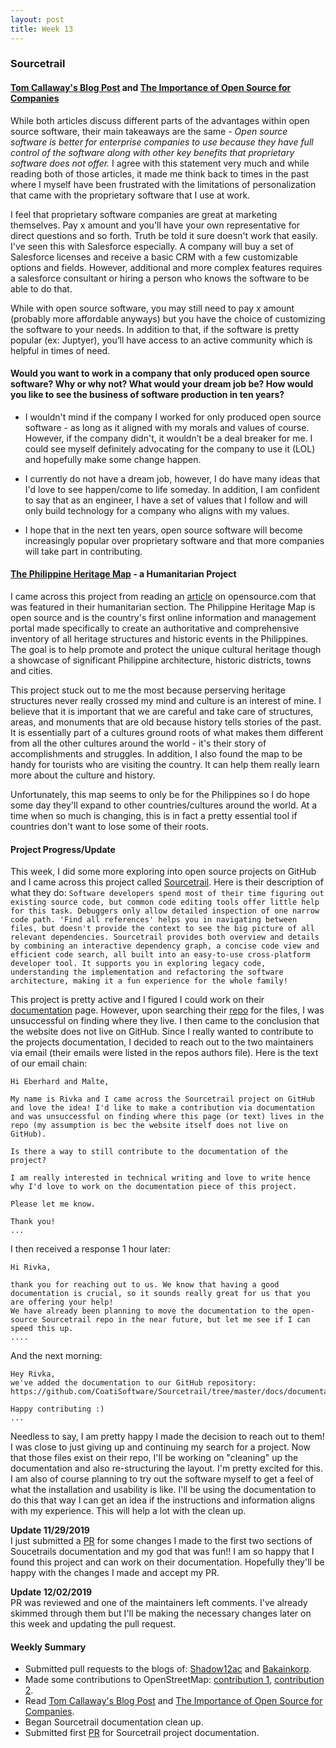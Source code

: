```yaml
---
layout: post
title: Week 13
---
```


### Sourcetrail 

#### [Tom Callaway's Blog Post](https://spot.livejournal.com/327801.html) and [The Importance of Open Source for Companies](https://enterprisersproject.com/article/2015/1/top-advantages-open-source-offers-over-proprietary-solutions)

While both articles discuss different parts of the advantages within open source software, their main takeaways are the same - *Open source software is better for enterprise companies to use because they have full control of the software along with other key benefits that proprietary software does not offer.* I agree with this statement very much and while reading both of those articles, it made me think back to times in the past where I myself have been frustrated with the limitations of personalization that came with the proprietary software that I use at work. 

I feel that proprietary software companies are great at marketing themselves. Pay x amount and you'll have your own representative for direct questions and so forth. Truth be told it sure doesn't work that easily. I've seen this with Salesforce especially. A company will buy a set of Salesforce licenses and receive a basic CRM with a few customizable options and fields. However, additional and more complex features requires a salesforce consultant or hiring a person who knows the software to be able to do that. 

While with open source software, you may still need to pay x amount (probably more affordable anyways) but you have the choice of customizing the software to your needs. In addition to that, if the software is pretty popular (ex: Juptyer), you’ll have access to an active community which is helpful in times of need. 


#### Would you want to work in a company that only produced open source software? Why or why not? What would your dream job be? How would you like to see the business of software production in ten years?

- I wouldn't mind if the company I worked for only produced open source software - as long as it aligned with my morals and values of course. However, if the company didn't, it wouldn’t be a deal breaker for me. I could see myself definitely advocating for the company to use it (LOL) and hopefully make some change happen.

- I currently do not have a dream job, however, I do have many ideas that I'd love to see happen/come to life someday. In addition, I am confident to say that as an engineer, I have a set of values that I follow and will only build technology for a company who aligns with my values.

- I hope that in the next ten years, open source software will become increasingly popular over proprietary software and that more companies will take part in contributing. 

#### [The Philippine Heritage Map](https://www.philippineheritagemap.org/) - a Humanitarian Project

I came across this project from reading an [article](https://opensource.com/article/17/8/preserving-cultural-heritage-open-source-mapping) on opensource.com that was featured in their humanitarian section. The Philippine Heritage Map is open source and is the country's first online information and management portal made specifically to create an authoritative and comprehensive inventory of all heritage structures and historic events in the Philippines. The goal is to help promote and protect the unique cultural heritage though a showcase of significant Philippine architecture, historic districts, towns and cities.

This project stuck out to me the most because perserving heritage structures never really crossed my mind and culture is an interest of mine. I believe that it is important that we are careful and take care of structures, areas, and monuments that are old because history tells stories of the past. It is essentially part of a cultures ground roots of what makes them different from all the other cultures around the world - it's their story of accomplishments and struggles. In addition, I also found the map to be handy for tourists who are visiting the country. It can help them really learn more about the culture and history. 

Unfortunately, this map seems to only be for the Philippines so I do hope some day they'll expand to other countries/cultures around the world. At a time when so much is changing, this is in fact a pretty essential tool if countries don't want to lose some of their roots.

#### Project Progress/Update

This week, I did some more exploring into open source projects on GitHub and I came across this project called [Sourcetrail]( https://www.sourcetrail.com/). Here is their description of what they do: `Software developers spend most of their time figuring out existing source code, but common code editing tools offer little help for this task. Debuggers only allow detailed inspection of one narrow code path. 'Find all references' helps you in navigating between files, but doesn't provide the context to see the big picture of all relevant dependencies. Sourcetrail provides both overview and details by combining an interactive dependency graph, a concise code view and efficient code search, all built into an easy-to-use cross-platform developer tool. It supports you in exploring legacy code, understanding the implementation and refactoring the software architecture, making it a fun experience for the whole family!`

This project is pretty active and I figured I could work on their [documentation](https://www.sourcetrail.com/documentation/) page. However, upon searching their [repo](https://github.com/CoatiSoftware/Sourcetrail/tree/a177c6daf506f1b949e2d55d8cedce4e12eb9717) for the files, I was unsuccessful on finding where they live. I then came to the conclusion that the website does not live on GitHub. Since I really wanted to contribute to the projects documentation, I decided to reach out to the two maintainers via email (their emails were listed in the repos authors file). Here is the text of our email chain:

``` 
Hi Eberhard and Malte,

My name is Rivka and I came across the Sourcetrail project on GitHub and love the idea! I'd like to make a contribution via documentation and was unsuccessful on finding where this page (or text) lives in the repo (my assumption is bec the website itself does not live on GitHub). 

Is there a way to still contribute to the documentation of the project?

I am really interested in technical writing and love to write hence why I'd love to work on the documentation piece of this project.

Please let me know.

Thank you!
...
```
I then received a response 1 hour later: 
```
Hi Rivka,

thank you for reaching out to us. We know that having a good documentation is crucial, so it sounds really great for us that you are offering your help!
We have already been planning to move the documentation to the open-source Sourcetrail repo in the near future, but let me see if I can speed this up.
....
```
And the next morning:
```
Hey Rivka,
we've added the documentation to our GitHub repository: https://github.com/CoatiSoftware/Sourcetrail/tree/master/docs/documentation

Happy contributing :)
...
```

Needless to say, I am pretty happy I made the decision to reach out to them! I was close to just giving up and continuing my search for a project. Now that those files exist on their repo, I'll be working on "cleaning" up the documentation and also re-structuring the layout. I'm pretty excited for this. I am also of course planning to try out the software myself to get a feel of what the installation and usability is like. I'll be using the documentation to do this that way I can get an idea if the instructions and information aligns with my experience. This will help a lot with the clean up.

**Update 11/29/2019** <br>
I just submitted a [PR](https://github.com/CoatiSoftware/Sourcetrail/pull/816) for some changes I made to the first two sections of Soucetrails documentation and my god that was fun!! I am so happy that I found this project and can work on their documentation. Hopefully they'll be happy with the changes I made and accept my PR.

**Update 12/02/2019** <br>
PR was reviewed and one of the maintainers left comments. I've already skimmed through them but I'll be making the necessary changes later on this week and updating the pull request. 


#### Weekly Summary

- Submitted pull requests to the blogs of: [Shadow12ac](https://github.com/hunter-college-ossd-fall-2019/shadow12ac-weekly/pull/6) and [Bakainkorp](https://github.com/hunter-college-ossd-fall-2019/Bakainkorp-weekly/pull/7).
- Made some contributions to OpenStreetMap: [contribution 1](https://www.openstreetmap.org/changeset/774389150), [contribution 2](https://www.openstreetmap.org/changeset/77439400#map=16/40.6083/-73.9871).
- Read [Tom Callaway's Blog Post](https://spot.livejournal.com/327801.html) and [The Importance of Open Source for Companies](https://enterprisersproject.com/article/2015/1/top-advantages-open-source-offers-over-proprietary-solutions).
- Began Sourcetrail documentation clean up. 
- Submitted first [PR](https://github.com/CoatiSoftware/Sourcetrail/pull/816) for Sourcetrail project documentation.
